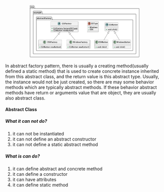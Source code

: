 
<div style="text-align:center">
    <img src="abstractFactory.png" style="width:70%" alt="UML diagram"/>
</div>

In abstract factory pattern, there is usually a creating method(usually defined a static method) 
that is used to create concrete instance inherited from this abstract class, and the return value is this abstract type.
Usually, the instance would not be just created, so there are may some behavior methods which are
typically abstract methods. If these behavior abstract methods have return or arguments value that are 
object, they are usually also abstract class.

#### Abstract Class
##### What it can not do?
1. it can not be instantiated 
2. it can not define an abstract constructor
3. it can not define a static abstract method

##### What is can do?
1. it can define abstract and concrete method
2. it can define a constructor
3. it can have attributes
4. it can define static method


